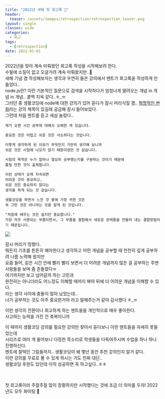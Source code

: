 ```yaml
---
title: "2022년 새해 첫 회고록 🙂"
header:
  teaser: /assets/images/retrospection/retrospection_teaser.png
layout: single
classes: wide
categories:
  - 회고
tags:
  - [retrospection]
date: 2022-01-01
---
```


2022년을 맞아 계속 미뤄왔던 회고록 작성을 시작해보려 한다.  
수필에 소질이 없고 오글거려 계속 미뤄왔지만..🥲  
새해 기념 겸 작성해보자는 생각과 우연히 들은 강의에서 멘트가 회고록을 작성하게 만들었다..  
node.js란? 이란 기본적인 질문으로 검색을 시작하다가 엄청나게 딸려오는 개념 in 개념 in 개념.. 콜백 지옥 같다..ㅎ_ㅠ  
그러던 중 생활코딩에 node에 대한 강의가 있어 듣다가 잠시 머리식힐 겸.. <a href="https://opentutorials.org/course/3084/18400">혁명적인 변화</a>라는 강의 제목이 있길래 궁금해 잠시 들어보았다.  
그런데 처음 멘트를 듣고 새삼 놀랐다..  
```
제가 오랜 시간 공부에 대해서 오해한 게 있습니다.

중요한 것은 어렵고 쉬운 것은 사소하다는 것입니다.

이렇게 생각하게 된 이유가 무엇인지 가만히 생각해 보니까
쉬운 것은 시험에 나오지 않기 때문이었던 것 같습니다.

시험의 목적은 누가 얼마나 열심히 공부했는지를 구분하는 것이기 때문에
틀릴 만한 것이 출제됩니다.

이런 상태가 오래 지속되면
어려운 것이 중요하고,
쉬운 것은 중요하지 않다는
생각을 하게 되는 것 같습니다.

생활코딩을 하면서 느낀 것 중에 가장 귀한 것은
꼭 그런 것은 아니라는 것을 알게 된 것입니다.

"처음에 배우는 것은 쉽지만 중요합니다."
가장 자주 사용되는 부품이면서, 그 부품을 결합해서 새로운 완제품을 만들어 내는 결합방법이기 때문입니다.
```
<img src='{{ "/assets/images/retrospection/2022-01-01-retrospection_1.jpeg" | relative_url }}' />

잠시 머리가 띵했다.  
뭐든지 기초를 튼튼히 해야한다고 생각하고 어떤 개념을 공부할 때 천천히 깊게 공부하려 나름 노력해 왔지만  
요즘 들어, 같은 시간 안에 빨리 빨리 보면서 더 어려운 개념까지 많은 걸 공부하는 주변 사람들을 보며 좀 흔들렸다ㅠ  
여기까지만 보고 넘어갈까 하는 고민과  
완전히는 아니더라도 어느정도 이해할 때까지 봐야 뒤에 더 어려운 개념을 이해할 수 있다.  
라는 생각 사이에 충돌이 많아 났었는데..  
너가 공부하는 것도 아주 중요한거야 라고 말해주는거 같아 감사했다 ㅎ_ㅠ  
  
이런 생각의 전환이나 회고하게 하는 멘트들을 개인적으로 매우 좋아한다.  
사고하는 능력을 가진 건 축복이니까   
  
이 때까지 생활코딩 강의를 필요한 강의만 찾아서 듣다보니 이런 멘트들을 자세히 못들었는데  
시리즈로 여러 개 들어보니 다정한 목소리로 학생들을 다독여주시며 수업을 하나 하나 진행하신다.  
멘트에 찰떡인 그림들까지.. 생활코딩이 왜 몇년 동안 추천 강의인지 알거 같다.  
이런 강의를 무료로 볼 수 있게 하시는 거도 진짜 대단..  
생활코딩 후원도 있던데 이직 성공하면 꼭 하고싶다..ㅎㅎ
  
<br>
<br>
첫 회고록이라 주절주절 많이 장황하지만 시작했다는 것에 조금 더 의미를 두자!  
2022년도 모두 화이팅 🥳